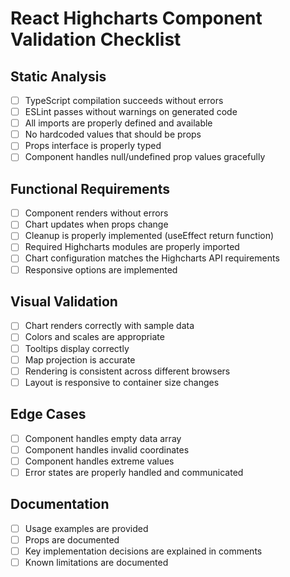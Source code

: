 # React Highcharts Component Validation Checklist

## Static Analysis
- [ ] TypeScript compilation succeeds without errors
- [ ] ESLint passes without warnings on generated code
- [ ] All imports are properly defined and available
- [ ] No hardcoded values that should be props
- [ ] Props interface is properly typed
- [ ] Component handles null/undefined prop values gracefully

## Functional Requirements
- [ ] Component renders without errors
- [ ] Chart updates when props change
- [ ] Cleanup is properly implemented (useEffect return function)
- [ ] Required Highcharts modules are properly imported
- [ ] Chart configuration matches the Highcharts API requirements
- [ ] Responsive options are implemented

## Visual Validation
- [ ] Chart renders correctly with sample data
- [ ] Colors and scales are appropriate
- [ ] Tooltips display correctly
- [ ] Map projection is accurate
- [ ] Rendering is consistent across different browsers
- [ ] Layout is responsive to container size changes

## Edge Cases
- [ ] Component handles empty data array
- [ ] Component handles invalid coordinates
- [ ] Component handles extreme values
- [ ] Error states are properly handled and communicated

## Documentation
- [ ] Usage examples are provided
- [ ] Props are documented
- [ ] Key implementation decisions are explained in comments
- [ ] Known limitations are documented
